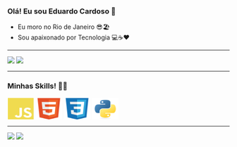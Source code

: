 ### Olá! Eu sou Eduardo Cardoso :wave:
- Eu moro no Rio de Janeiro :sunglasses::beach_umbrella:
- Sou apaixonado por Tecnologia :computer::coffee::hearts:
<hr>
<div>
  <img height="180em" src="https://github-readme-stats.vercel.app/api?username=duducardoso&show_icons=true&theme=dracula&include_all_commits=true&count_private=true"/>
  <img height="180em" src="https://github-readme-stats.vercel.app/api/top-langs/?username=duducardoso&layout=compact&langs_count=16&theme=dracula"/>
</div>
<hr>

### Minhas Skills! :man_technologist:

<div style="display: inline_block">
  <img align="center" alt="Eduardo-Js" height="50" width="60" src="https://raw.githubusercontent.com/devicons/devicon/master/icons/javascript/javascript-plain.svg">
  <img align="center" alt="Eduardo-HTML" height="50" width="60" src="https://raw.githubusercontent.com/devicons/devicon/master/icons/html5/html5-original.svg">
  <img align="center" alt="Eduardo-CSS" height="50" width="60" src="https://raw.githubusercontent.com/devicons/devicon/master/icons/css3/css3-original.svg">
  <img align="center" alt="Eduardo-Python" height="50" width="60" src="https://raw.githubusercontent.com/devicons/devicon/master/icons/python/python-original.svg">
</div>
<hr>
<div>
<a href="https://www.linkedin.com/in/dudu-cardoso" target="_blank"><img src="https://img.shields.io/badge/-LinkedIn-%230077B5?style=for-the-badge&logo=linkedin&logoColor=white" target="_blank"></a>
 <a href = "mailto: eduardo.cardoso.vargas@gmail.com"><img src="https://img.shields.io/badge/-Gmail-%23333?style=for-the-badge&logo=gmail&logoColor=white" target="_blank"></a>
</div>
